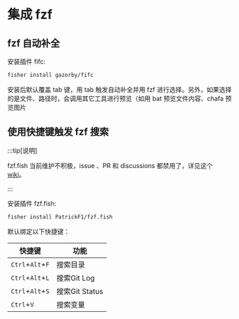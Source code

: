 # 集成 fzf

## fzf 自动补全

安装插件 fifc:

```bash
fisher install gazorby/fifc
```

安装后默认覆盖 tab 键，用 tab 触发自动补全并用 fzf 进行选择。另外，如果选择的是文件、路径时，会调用其它工具进行预览（如用 bat 预览文件内容、chafa 预览图片

## 使用快捷键触发 fzf 搜索

:::tip[说明]

fzf.fish 当前维护不积极，issue 、PR 和 discussions 都禁用了，详见这个 [wiki](https://github.com/PatrickF1/fzf.fish/wiki)。

:::

安装插件 fzf.fish:

```bash
fisher install PatrickF1/fzf.fish
```

默认绑定以下快捷键：

| 快捷键           | 功能           |
| ---------------- | -------------- |
| `Ctrl`+`Alt`+`F` | 搜索目录       |
| `Ctrl`+`Alt`+`L` | 搜索Git Log    |
| `Ctrl`+`Alt`+`S` | 搜索Git Status |
| `Ctrl`+`V`       | 搜索变量       |

